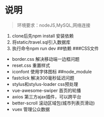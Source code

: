 # 说明
>环境要求：nodeJS,MySQL,网络连接

1. clone后先npm install 安装依赖 
2. 将static/travel.sql引入数据库
3. 执行命令npm run dev
##依赖
###CSS文件
*  border.css 解决移动端一边框问题
*  reset.css 重置样式
*  iconfont 使用字体图标
##node_module
*  fastclick 解决300毫秒延迟问题
*  stylus和stylus-loader css预处理
*  vue-awesome-swiper 首页的轮播
*  axios 第三方ajax插件，可以跨平台
*  better-scroll 滚动区域包(城市列表页滑动)
*  vuex 管理公众数据

